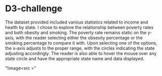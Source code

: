 # D3-challenge

The dataset provided included various statistics related to income and health by state.  I chose to explore the relationship between poverty rates and both obesity and smoking.  The poverty rate remains static on the y-axis, with the reader selecting either the obsesity percentage or the smoking percentage to compare it with.  Upon selecting one of the options, the x-axis adjusts to the proper range, with the circles indicating the state adjusting accordingly.  The reader is also able to hover the mouse over any state circle and have the appropriate state name and data displayed.

"!image<src ="


